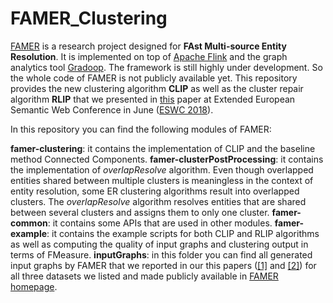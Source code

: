 # FAMER_Clustering
<a href="https://dbs.uni-leipzig.de/research/projects/object_matching/famer">FAMER</a> is a research project designed for <b>FAst Multi-source Entity Resolution</b>. It is implemented on top of <a href="https://flink.apache.org/">Apache Flink</a> and the graph analytics tool <a href="https://dbs.uni-leipzig.de/research/projects/gradoop">Gradoop</a>. 
The framework is still highly under development. So the whole code of FAMER is not publicly available yet. This repository provides the new clustering algorithm <b>CLIP</b> as well as the cluster repair algorithm <b>RLIP</b> that we presented in <a href="https://dbs.uni-leipzig.de/file/eswc_0.pdf">this</a> paper at Extended European Semantic Web Conference in June (<a href="https://2018.eswc-conferences.org/">ESWC 2018</a>). 

In this repository you can find the following modules of FAMER:

<b>famer-clustering</b>: it contains the implementation of CLIP and the baseline method Connected Components.
<b>famer-clusterPostProcessing</b>: it contains the implementation of <i>overlapResolve</i> algorithm. Even though overlapped entities shared between multiple clusters is meaningless in the context of entity resolution, some ER clustering algorithms result into overlapped clusters. The <i>overlapResolve</i> algorithm resolves entities that are shared between several clusters and assigns them to only one cluster. 
<b>famer-common</b>: it contains some APIs that are used in other modules.
<b>famer-example</b>: it contains the example scripts for both CLIP and RLIP algorithms as well as computing the quality of input graphs and clustering output in terms of FMeasure.
<b>inputGraphs</b>: in this folder you can find all generated input graphs by FAMER that we reported in our this papers (<a href="https://dbs.uni-leipzig.de/file/famer-adbis2017.pdf">[1]</a> and <a href="https://dbs.uni-leipzig.de/file/eswc_0.pdf">[2]</a>) for all three datasets we listed and made publicly available in <a href="https://dbs.uni-leipzig.de/research/projects/object_matching/famer">FAMER homepage</a>.
